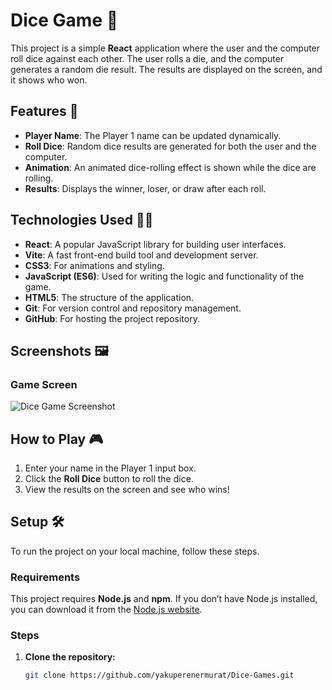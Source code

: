 # Dice Game 🎲

This project is a simple **React** application where the user and the computer roll dice against each other. The user rolls a die, and the computer generates a random die result. The results are displayed on the screen, and it shows who won.

## Features 🚀

- **Player Name**: The Player 1 name can be updated dynamically.
- **Roll Dice**: Random dice results are generated for both the user and the computer.
- **Animation**: An animated dice-rolling effect is shown while the dice are rolling.
- **Results**: Displays the winner, loser, or draw after each roll.

## Technologies Used 🧑‍💻

- **React**: A popular JavaScript library for building user interfaces.
- **Vite**: A fast front-end build tool and development server.
- **CSS3**: For animations and styling.
- **JavaScript (ES6)**: Used for writing the logic and functionality of the game.
- **HTML5**: The structure of the application.
- **Git**: For version control and repository management.
- **GitHub**: For hosting the project repository.

## Screenshots 🖼️

### Game Screen

![Dice Game Screenshot](/public/images/DİceGame.png)

## How to Play 🎮

1. Enter your name in the Player 1 input box.
2. Click the **Roll Dice** button to roll the dice.
3. View the results on the screen and see who wins!

## Setup 🛠️

To run the project on your local machine, follow these steps.

### Requirements

This project requires **Node.js** and **npm**. If you don’t have Node.js installed, you can download it from the [Node.js website](https://nodejs.org/en/download/).

### Steps

1. **Clone the repository:**
   ```bash
   git clone https://github.com/yakuperenermurat/Dice-Games.git